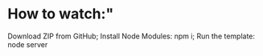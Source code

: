 # How to watch:" 

Download ZIP from GitHub;
Install Node Modules: npm i;
Run the template: node server
